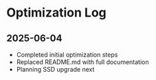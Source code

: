 # Optimization Log

## 2025-06-04
- Completed initial optimization steps
- Replaced README.md with full documentation
- Planning SSD upgrade next
